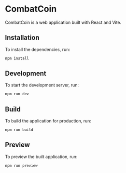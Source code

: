 # CombatCoin

CombatCoin is a web application built with React and Vite.

## Installation

To install the dependencies, run:

```bash
npm install
```

## Development

To start the development server, run:

```bash
npm run dev
```

## Build

To build the application for production, run:

```bash
npm run build
```

## Preview

To preview the built application, run:

```bash
npm run preview
